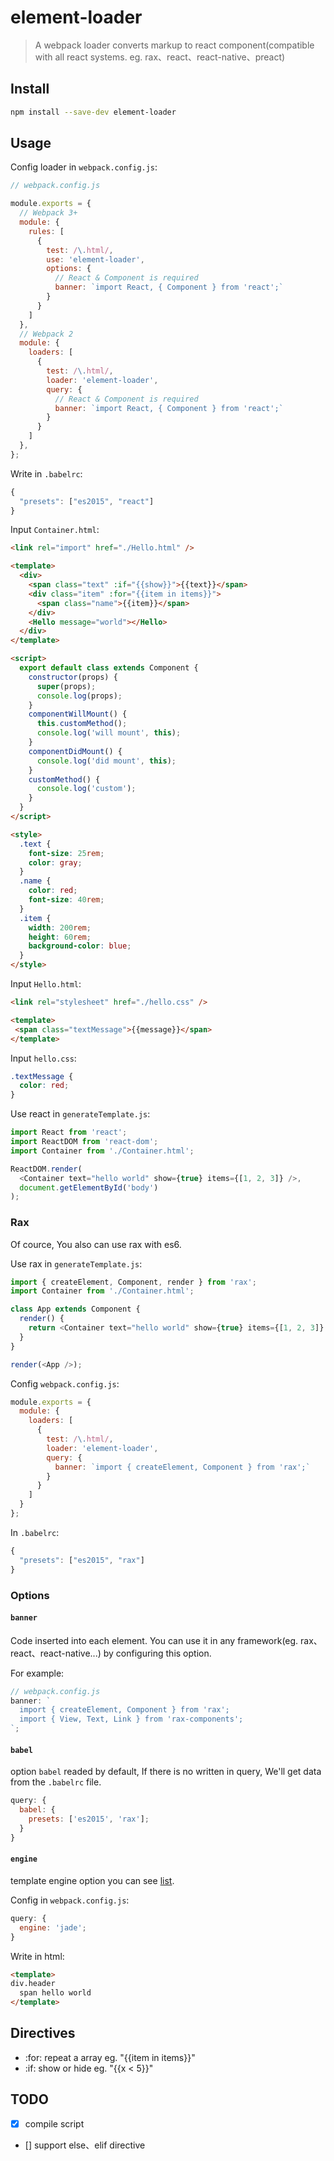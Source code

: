 # element-loader

> A webpack loader converts markup to react component(compatible with all react systems. eg. rax、react、react-native、preact)

## Install

```sh
npm install --save-dev element-loader
```

## Usage

Config loader in `webpack.config.js`:

```js
// webpack.config.js

module.exports = {
  // Webpack 3+
  module: {
    rules: [
      {
        test: /\.html/,
        use: 'element-loader',
        options: {
          // React & Component is required
          banner: `import React, { Component } from 'react';`
        }
      }
    ]
  },
  // Webpack 2
  module: {
    loaders: [
      {
        test: /\.html/,
        loader: 'element-loader',
        query: {
          // React & Component is required
          banner: `import React, { Component } from 'react';`
        }
      }
    ]
  },
};
```

Write in `.babelrc`:

```js
{
  "presets": ["es2015", "react"]
}
```

Input `Container.html`:

```html
<link rel="import" href="./Hello.html" />

<template>
  <div>
    <span class="text" :if="{{show}}">{{text}}</span>
    <div class="item" :for="{{item in items}}">
      <span class="name">{{item}}</span>
    </div>
    <Hello message="world"></Hello>
  </div>
</template>

<script>
  export default class extends Component {
    constructor(props) {
      super(props);
      console.log(props);
    }
    componentWillMount() {
      this.customMethod();
      console.log('will mount', this);
    }
    componentDidMount() {
      console.log('did mount', this);
    }
    customMethod() {
      console.log('custom');
    }
  }
</script>

<style>
  .text {
    font-size: 25rem;
    color: gray;
  }
  .name {
    color: red;
    font-size: 40rem;
  }
  .item {
    width: 200rem;
    height: 60rem;
    background-color: blue;
  }
</style>
```

Input `Hello.html`:

```html
<link rel="stylesheet" href="./hello.css" />

<template>
 <span class="textMessage">{{message}}</span>
</template>
```

Input `hello.css`:

```css
.textMessage {
  color: red;
}
```

Use react in `generateTemplate.js`:

```js
import React from 'react';
import ReactDOM from 'react-dom';
import Container from './Container.html';

ReactDOM.render(
  <Container text="hello world" show={true} items={[1, 2, 3]} />,
  document.getElementById('body')
);
```

### Rax

Of cource, You also can use rax with es6.

Use rax in `generateTemplate.js`:

```js
import { createElement, Component, render } from 'rax';
import Container from './Container.html';

class App extends Component {
  render() {
    return <Container text="hello world" show={true} items={[1, 2, 3]} />;
  }
}

render(<App />);
```

Config `webpack.config.js`:

```js
module.exports = {
  module: {
    loaders: [
      {
        test: /\.html/,
        loader: 'element-loader',
        query: {
          banner: `import { createElement, Component } from 'rax';`
        }
      }
    ]
  }
};
```

In `.babelrc`:

```js
{
  "presets": ["es2015", "rax"]
}
```

### Options

#### `banner`

Code inserted into each element. You can use it in any framework(eg. rax、react、react-native...) by configuring this option.

For example:

```js
// webpack.config.js
banner: `
  import { createElement, Component } from 'rax';
  import { View, Text, Link } from 'rax-components';
`;
```

#### `babel`

option `babel` readed by default, If there is no written in query, We'll get data from the `.babelrc` file.

```js
query: {
  babel: {
    presets: ['es2015', 'rax'];
  }
}
```

#### `engine`

template engine option you can see [list](https://github.com/tj/consolidate.js).

Config in `webpack.config.js`:

```js
query: {
  engine: 'jade';
}
```

Write in html:

```html
<template>
div.header
  span hello world
</template>
```

## Directives

* :for: repeat a array eg. "{{item in items}}"
* :if: show or hide eg. "{{x < 5}}"

## TODO

* [x] compile script
* [] support else、elif directive
